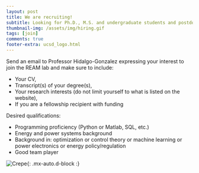 ```yaml
---
layout: post
title: We are recruiting!
subtitle: Looking for Ph.D., M.S. and undergraduate students and postdocs
thumbnail-img: /assets/img/hiring.gif
tags: [join]
comments: true
footer-extra: ucsd_logo.html
---
```


Send an email to Professor Hidalgo-Gonzalez expressing your interest to join the REAM lab and make sure to include:
 - Your CV, 
 - Transcript(s) of your degree(s), 
 - Your research interests (do not limit yourself to what is listed on the website),
 - If you are a fellowship recipient with funding
 
Desired qualifications:
 - Programming proficiency (Python or Matlab, SQL, etc.)
 - Energy and power systems background 
 - Background in: optimization or control theory or machine learning or power electronics or energy policy/regulation
 - Good team player


![Crepe](https://media.giphy.com/media/3oKIPz6FWhfMAOsZAk/giphy.gif){: .mx-auto.d-block :}


